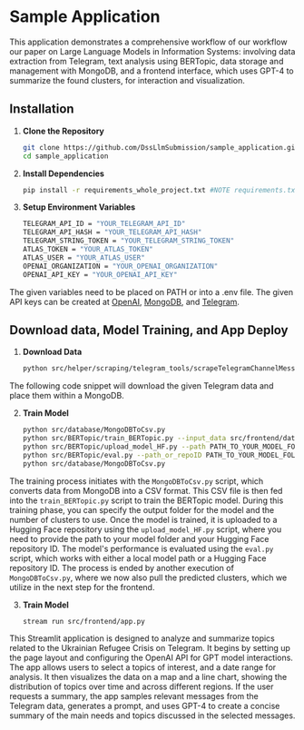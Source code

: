 # Sample Application

This application demonstrates a comprehensive workflow of our workflow our paper on Large Language Models in Information Systems: involving data extraction from Telegram, text analysis using BERTopic, data storage and management with MongoDB, and a frontend interface, which uses GPT-4 to summarize the found clusters, for interaction and visualization.

## Installation

1. **Clone the Repository**
   ```bash
   git clone https://github.com/DssLlmSubmission/sample_application.git
   cd sample_application
   ```
2. **Install Dependencies**
   ```bash
   pip install -r requirements_whole_project.txt #NOTE requirements.txt is directly used from streamlit hosting and thus does not contain all packages
   ```   

3. **Setup Environment Variables**
   ```bash
   TELEGRAM_API_ID = "YOUR_TELEGRAM_API_ID"
   TELEGRAM_API_HASH = "YOUR_TELEGRAM_API_HASH"
   TELEGRAM_STRING_TOKEN = "YOUR_TELEGRAM_STRING_TOKEN"
   ATLAS_TOKEN = "YOUR_ATLAS_TOKEN"
   ATLAS_USER = "YOUR_ATLAS_USER"
   OPENAI_ORGANIZATION = "YOUR_OPENAI_ORGANIZATION"
   OPENAI_API_KEY = "YOUR_OPENAI_API_KEY"
   ```

The given variables need to be placed on PATH or into a .env file. The given API keys can be created at [OpenAI](https://openai.com/blog/openai-api), [MongoDB](https://www.mongodb.com/docs/atlas/getting-started/), and [Telegram](https://core.telegram.org/). 

## Download data, Model Training, and App Deploy

1. **Download Data**
   ```bash
   python src/helper/scraping/telegram_tools/scrapeTelegramChannelMessages.py -i src/telegram_tools/switzerland_groups.txt -o scrape.telegram 
   ```

The following code snippet will download the given Telegram data and place them within a MongoDB.   

2. **Train Model**
   ```bash
   python src/database/MongoDBToCsv.py
   python src/BERTopic/train_BERTopic.py --input_data src/frontend/data/df_telegram.csv --data_type telegram --output_folder PATH_TO_YOUR_MODEL_FOLDER --k_cluster NUMBER_OF_CLUSTERS
   python src/BERTopic/upload_model_HF.py --path PATH_TO_YOUR_MODEL_FOLDER --HF_repo_ID YOUR_HF_REPO_ID
   python src/BERTopic/eval.py --path_or_repoID PATH_TO_YOUR_MODEL_FOLDER_OR_HF_REPO_ID
   python src/database/MongoDBToCsv.py
   ``` 

The training process initiates with the `MongoDBToCsv.py` script, which converts data from MongoDB into a CSV format. This CSV file is then fed into the `train_BERTopic.py` script to train the BERTopic model. During this training phase, you can specify the output folder for the model and the number of clusters to use. Once the model is trained, it is uploaded to a Hugging Face repository using the `upload_model_HF.py` script, where you need to provide the path to your model folder and your Hugging Face repository ID. The model's performance is evaluated using the `eval.py` script, which works with either a local model path or a Hugging Face repository ID. The process is ended by another execution of `MongoDBToCsv.py`, where we now also pull the predicted clusters, which we utilize in the next step for the frontend.

3. **Train Model**
   ```bash
   stream run src/frontend/app.py
   ``` 

This Streamlit application is designed to analyze and summarize topics related to the Ukrainian Refugee Crisis on Telegram. It begins by setting up the page layout and configuring the OpenAI API for GPT model interactions. The app allows users to select a topics of interest, and a date range for analysis. It then visualizes the data on a map and a line chart, showing the distribution of topics over time and across different regions. If the user requests a summary, the app samples relevant messages from the Telegram data, generates a prompt, and uses GPT-4 to create a concise summary of the main needs and topics discussed in the selected messages.